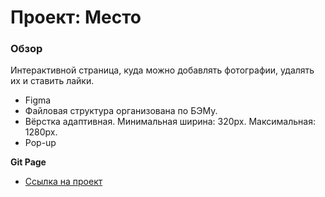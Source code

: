 # Проект: Место

### Обзор
Интерактивной страница, куда можно добавлять фотографии, удалять их и ставить лайки.

* Figma
* Файловая структура организована по БЭМу.
* Вёрстка адаптивная. Минимальная ширина: 320px. Максимальная: 1280px.
* Pop-up

**Git Page**

* [Ссылка на проект](https://sergeykazarinov.github.io/mesto/)

